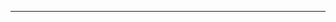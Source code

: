 <!--
CO_OP_TRANSLATOR_METADATA:
{
  "original_hash": "cffce88f960004dcc957455277e790f9",
  "translation_date": "2025-08-27T23:46:03+00:00",
  "source_file": "03-GettingStarted/05-stdio-server/README.md",
  "language_code": "lt"
}
-->


---

